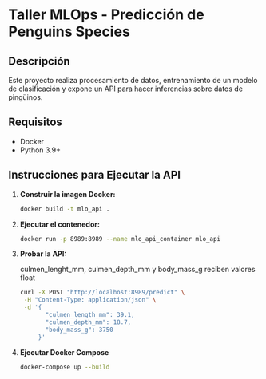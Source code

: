 # Taller MLOps - Predicción de Penguins Species

## Descripción
Este proyecto realiza procesamiento de datos, entrenamiento de un modelo de clasificación y expone un API para hacer inferencias sobre datos de pingüinos.

## Requisitos
- Docker
- Python 3.9+ 

## Instrucciones para Ejecutar la API

1. **Construir la imagen Docker:**

   ```bash
   docker build -t mlo_api .

2. **Ejecutar el contenedor:**

    ```bash
   docker run -p 8989:8989 --name mlo_api_container mlo_api

3. **Probar la API:**

   culmen_lenght_mm, culmen_depth_mm y body_mass_g reciben valores float  

    ```bash
   curl -X POST "http://localhost:8989/predict" \
     -H "Content-Type: application/json" \
     -d '{
           "culmen_length_mm": 39.1,
           "culmen_depth_mm": 18.7,
           "body_mass_g": 3750
         }'
3. **Ejecutar Docker Compose**

    ```bash
   docker-compose up --build    